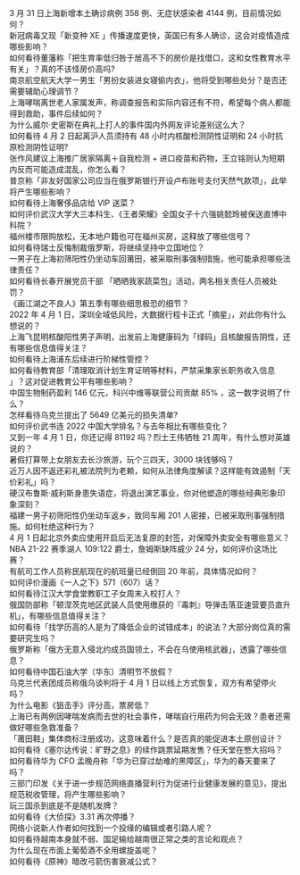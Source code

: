 3 月 31 日上海新增本土确诊病例 358 例、无症状感染者 4144 例，目前情况如何？  
新冠病毒又现「新变种 XE 」传播速度更快，英国已有多人确诊，这会对疫情造成哪些影响？  
如何看待董藩称「把生育率低归咎于居高不下的房价是找借口，这和女性教育水平有关」？真的不该怪房价高吗?  
南京航空航天大学一男生「男扮女装进女寝偷内衣」，他将受到哪些处分？是否还需要辅助心理调节？  
上海哮喘离世老人家属发声，称调查报告和实际内容还有不符，希望每个病人都能得到救助，事件后续如何？  
为什么威尔·史密斯在典礼上打人的事件国内外网友评论差别这么大？  
如何看待 4 月 2 日起离沪人员须持有 48 小时内核酸检测阴性证明和 24 小时抗原检测阴性证明?  
张作风建议上海推广居家隔离＋自我检测 + 进口疫苗和药物，王立铭则认为短期内反而可能造成混乱，你怎么看？  
普京称「非友好国家公司应当在俄罗斯银行开设卢布账号支付天然气款项」，此举将产生哪些影响？  
如何看待上海奢侈品店给 VIP 送菜？  
如何评价武汉大学大三本科生、《王者荣耀》全国女子十六强姚懿玲被保送直博中科院？  
福州楼市限购放松，无本地户籍也可在福州买房，这释放了哪些信号？  
如何看待瑞士反悔制裁俄罗斯，将继续坚持中立国地位？  
一男子在上海初筛阳性仍坐动车回莆田，被采取刑事强制措施，他可能承担哪些法律责任？  
如何看待长春开展党员干部 「晒晒我家蔬菜包」活动，两名相关责任人员被处罚？  
《画江湖之不良人》第五季有哪些细思极恐的细节？  
2022 年 4 月 1 日，深圳全域低风险，大数据行程卡正式「摘星」，对此你有什么想说的？  
上海飞昆明核酸阳性男子声明，出发前上海健康码为「绿码」且核酸报告阴性，还有哪些信息值得关注？  
如何看待上海浦东后续进行阶梯性管控？  
如何看待教育部「清理取消计划生育证明等材料，严禁采集家长职务收入信息 」？这对促进教育公平有哪些影响？  
中国生物制药盈利 146 亿元，科兴中维等联营公司贡献 85% ，这一数字说明了什么？  
怎样看待乌克兰提出了 5649 亿美元的损失清单?  
如何评价武书连 2022 中国大学排名？与去年相比有哪些变化？  
又到一年 4 月 1 日，你还记得 81192 吗？烈士王伟牺牲 21 周年，有什么想对英雄说的？  
暑假打算带上女朋友去长沙旅游，玩个三四天，3000 块钱够吗？  
近万人因不返还彩礼被法院列为老赖，如何从法律角度解读？这样能有效遏制「天价彩礼」吗？  
硬汉布鲁斯·威利斯身患失语症，将退出演艺事业，你对他塑造的哪些经典形象印象深刻？  
福建一男子初筛阳性仍坐动车返乡，致同车厢 201 人密接，已被采取刑事强制措施。如何杜绝这种行为？  
4 月 1 日起北京外卖应使用开启后无法复原的封签，对保障外卖安全有哪些意义？  
NBA 21-22 赛季湖人 109:122 爵士，詹姆斯缺阵威少 24 分，如何评价这场比赛？  
有航司工作人员称民航现在的航班量已经倒回 20 年前，具体情况如何？  
如何评价漫画《一人之下》571（607）话？  
如何看待江汉大学食堂教职工子女周末入校打人？  
俄国防部称「顿涅茨克地区武装人员使用缴获的『毒刺』导弹击落亚速营要员直升机」，有哪些信息值得关注？  
如何看待「找学历高的人是为了降低企业的试错成本」的说法？大部分岗位真的需要研究生吗？  
俄罗斯称「俄方无意入侵北约成员国领土，不会在乌使用核武器」，透露了哪些信息？  
如何看待中国石油大学（华东）清明节不放假？  
乌克兰代表团成员称俄乌谈判将于 4 月 1 日以线上方式恢复，双方有希望停火吗？  
为什么电影《狙击手》评分高，票房低？  
上海已有两例因哮喘发病而去世的社会事件，哮喘自行用药为何会无效？患者还需做好哪些急救准备？  
「莆田鞋」集体商标注册成功，这意味着什么？是否真的能促进本土原创设计？  
如何看待《塞尔达传说：旷野之息》的续作跳票延期发售？任天堂在憋大招吗？  
如何看待华为 CFO 孟晚舟称「华为已穿过劫难的黑障区」，华为的春天要来了吗？  
三部门印发《关于进一步规范网络直播营利行为促进行业健康发展的意见》，提出规范税收管理，将产生哪些影响？  
玩三国杀到底是不是随机发牌？  
如何看待《大侦探》3.31 再次停播？  
网络小说新人作者如何找到一个投缘的编辑或者引路人呢？  
如何看待越南本身就不弱、国足输给越南很正常之类的言论和观点？  
为什么现在市面上葡萄酒不全用螺旋盖呢？  
如何看待《原神》暗改弓箭伤害衰减公式？  
